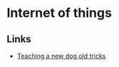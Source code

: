 # Internet of things
## Links
- [Teaching a new dog old tricks](https://medium.com/@aallan/teaching-a-new-dog-old-tricks-965a578e753b)